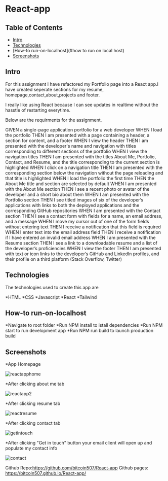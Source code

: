# React-app

## Table of Contents

* [Intro](#intro)
* [Technologies](#technologies)
* [How-to run-on-localhost](#how to run on local host)
* [Screenshots](#screenshots)

## Intro

For this assignment I have refactored my Portfolio page into a React app.I have created seperate sections for my resume, homepage,contact,about,projects and footer.

I really like using React because I can see updates in realtime without the hasstle of restarting everytime.

Below are the requirments for the assignment. 

GIVEN a single-page application portfolio for a web developer
WHEN I load the portfolio
THEN I am presented with a page containing a header, a section for content, and a footer
WHEN I view the header
THEN I am presented with the developer's name and navigation with titles corresponding to different sections of the portfolio
WHEN I view the navigation titles
THEN I am presented with the titles About Me, Portfolio, Contact, and Resume, and the title corresponding to the current section is highlighted
WHEN I click on a navigation title
THEN I am presented with the corresponding section below the navigation without the page reloading and that title is highlighted
WHEN I load the portfolio the first time
THEN the About Me title and section are selected by default
WHEN I am presented with the About Me section
THEN I see a recent photo or avatar of the developer and a short bio about them
WHEN I am presented with the Portfolio section
THEN I see titled images of six of the developer’s applications with links to both the deployed applications and the corresponding GitHub repositories
WHEN I am presented with the Contact section
THEN I see a contact form with fields for a name, an email address, and a message
WHEN I move my cursor out of one of the form fields without entering text
THEN I receive a notification that this field is required
WHEN I enter text into the email address field
THEN I receive a notification if I have entered an invalid email address
WHEN I am presented with the Resume section
THEN I see a link to a downloadable resume and a list of the developer’s proficiencies
WHEN I view the footer
THEN I am presented with text or icon links to the developer’s GitHub and LinkedIn profiles, and their profile on a third platform (Stack Overflow, Twitter)

## Technologies
The technologies used to create this app are

*HTML
*CSS
*Javascript
*React
*Tailwind


## How-to run-on-localhost

*Navigate to root folder
*Run NPM install to istall dependencies
*Run NPM start to run development app
*Run NPM run build to launch production build

## Screenshots

*App Homepage

![reactapphome](https://user-images.githubusercontent.com/39675578/184532450-4c7aeb16-4c8a-4a4b-9487-530032fa827f.png)

*After clicking about me tab

![reactapp2](https://user-images.githubusercontent.com/39675578/184532487-eea08e2a-b6d6-4a3b-b825-962fd4aee146.png)


*After clicking resume tab

![reactresume](https://user-images.githubusercontent.com/39675578/184532521-90380377-2ff2-4daf-ae26-d965f8dd4a9d.png)

*After clicking contact tab

![getintouch](https://user-images.githubusercontent.com/39675578/184532564-89775228-0f5e-4774-8a01-8f02f2eb9c92.png)

*After clicking "Get in touch" button your email client will open up and populate my contact info

![contact](https://user-images.githubusercontent.com/39675578/184532621-f8662892-87e7-416a-88eb-468ed00f0e99.png)



Github Repo:https://github.com/bitcoin507/React-app
Github pages: https://bitcoin507.github.io/React-app/

